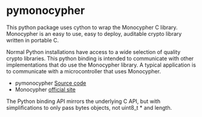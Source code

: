 
# pymonocypher

This python package uses cython to wrap the Monocypher C library. 
Monocypher is an easy to use, easy to deploy, auditable crypto library
written in portable C.  

Normal Python installations have access to a wide
selection of quality crypto libraries.  This python binding is intended to
communicate with other implementations that do use the Monocypher library.
A typical application is to communicate with a microcontroller that 
uses Monocypher.

*   pymonocypher [Source code](https://github.com/jetperch/pymonocypher)
*   Monocypher [official site](https://monocypher.org/)

The Python binding API mirrors the underlying C API, but with 
simplifications to only pass bytes objects, not uint8_t * and length.
